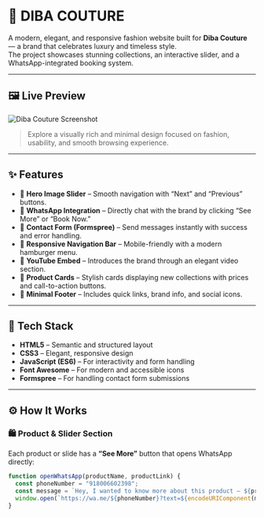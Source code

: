 # 🌸 DIBA COUTURE

A modern, elegant, and responsive fashion website built for **Diba Couture** — a brand that celebrates luxury and timeless style.  
The project showcases stunning collections, an interactive slider, and a WhatsApp-integrated booking system.

---

## 🖼️ Live Preview

![Diba Couture Screenshot](https://i.postimg.cc/YSb3yp36/Screenshot-2025-10-22-at-9-45-28-PM.png)

> Explore a visually rich and minimal design focused on fashion, usability, and smooth browsing experience.

---

## ✨ Features

- 🎠 **Hero Image Slider** – Smooth navigation with “Next” and “Previous” buttons.  
- 💬 **WhatsApp Integration** – Directly chat with the brand by clicking “See More” or “Book Now.”  
- 💌 **Contact Form (Formspree)** – Send messages instantly with success and error handling.  
- 🧭 **Responsive Navigation Bar** – Mobile-friendly with a modern hamburger menu.  
- 🎥 **YouTube Embed** – Introduces the brand through an elegant video section.  
- 💎 **Product Cards** – Stylish cards displaying new collections with prices and call-to-action buttons.  
- 🖤 **Minimal Footer** – Includes quick links, brand info, and social icons.

---

## 🧠 Tech Stack

- **HTML5** – Semantic and structured layout  
- **CSS3** – Elegant, responsive design  
- **JavaScript (ES6)** – For interactivity and form handling  
- **Font Awesome** – For modern and accessible icons  
- **Formspree** – For handling contact form submissions  

---

## ⚙️ How It Works

### 🛍️ Product & Slider Section
Each product or slide has a **“See More”** button that opens WhatsApp directly:
```js
function openWhatsApp(productName, productLink) {
  const phoneNumber = "918006602398";
  const message = `Hey, I wanted to know more about this product — ${productName}. Here’s the link: ${productLink}`;
  window.open(`https://wa.me/${phoneNumber}?text=${encodeURIComponent(message)}`, "_blank");
}

